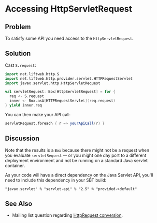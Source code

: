Accessing HttpServletRequest
============================

Problem
-------

To satisfy some API you need access to the `HttpServletRequest`.

Solution
--------

Cast `S.request`:

```scala
import net.liftweb.http.S
import net.liftweb.http.provider.servlet.HTTPRequestServlet
import javax.servlet.http.HttpServletRequest

val servletRequest: Box[HttpServletRequest] = for {
  req <- S.request
  inner <- Box.asA[HTTPRequestServlet](req.request)
} yield inner.req
```

You can then make your API call:

```scala
servletRequest.foreach { r => yourApiCall(r) }
```

Discussion
----------

Note that the results is a `Box` because there might not be a request when you evaluate `servletRequest` -- or you might one day port to a different deployment environment and not be running on a standard Java servlet container.

As your code will have a direct dependency on the Java Servlet API, you'll need to include this dependency in your SBT build:

    "javax.servlet" % "servlet-api" % "2.5" % "provided->default"

See Also
--------

* Mailing list question regarding [HttpRequest conversion](https://groups.google.com/forum/?fromgroups#!topic/liftweb/67tQXSY9XS4).
